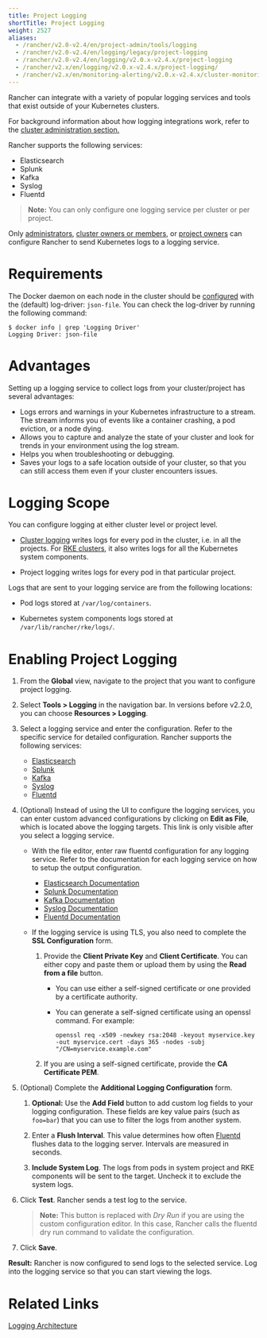 ```yaml
---
title: Project Logging
shortTitle: Project Logging
weight: 2527
aliases:
  - /rancher/v2.0-v2.4/en/project-admin/tools/logging
  - /rancher/v2.0-v2.4/en/logging/legacy/project-logging
  - /rancher/v2.0-v2.4/en/logging/v2.0.x-v2.4.x/project-logging
  - /rancher/v2.x/en/logging/v2.0.x-v2.4.x/project-logging/
  - /rancher/v2.x/en/monitoring-alerting/v2.0.x-v2.4.x/cluster-monitoring/project-monitoring/
---
```


Rancher can integrate with a variety of popular logging services and tools that exist outside of your Kubernetes clusters.

For background information about how logging integrations work, refer to the [cluster administration section.](logging/v2.0.x-v2.4.x/cluster-logging/#how-logging-integrations-work)

Rancher supports the following services:

- Elasticsearch
- Splunk
- Kafka
- Syslog
- Fluentd

>**Note:** You can only configure one logging service per cluster or per project.

Only [administrators](../../how-to-guides/advanced-user-guides/authentication-permissions-and-global-configuration/manage-role-based-access-control-rbac/global-permissions.md), [cluster owners or members](../../how-to-guides/advanced-user-guides/authentication-permissions-and-global-configuration/manage-role-based-access-control-rbac/cluster-and-project-roles.md#cluster-roles), or [project owners](../../how-to-guides/advanced-user-guides/authentication-permissions-and-global-configuration/manage-role-based-access-control-rbac/cluster-and-project-roles.md#project-roles) can configure Rancher to send Kubernetes logs to a logging service.

# Requirements

The Docker daemon on each node in the cluster should be [configured](https://docs.docker.com/config/containers/logging/configure/) with the (default) log-driver: `json-file`. You can check the log-driver by running the following command:

```
$ docker info | grep 'Logging Driver'
Logging Driver: json-file
```

# Advantages

Setting up a logging service to collect logs from your cluster/project has several advantages:

- Logs errors and warnings in your Kubernetes infrastructure to a stream. The stream informs you of events like a container crashing, a pod eviction, or a node dying.
- Allows you to capture and analyze the state of your cluster and look for trends in your environment using the log stream.
- Helps you when troubleshooting or debugging.
- Saves your logs to a safe location outside of your cluster, so that you can still access them even if your cluster encounters issues.

# Logging Scope

You can configure logging at either cluster level or project level.

- [Cluster logging](cluster-admin/tools/logging/) writes logs for every pod in the cluster, i.e. in all the projects. For [RKE clusters](../../pages-for-subheaders/launch-kubernetes-with-rancher.md), it also writes logs for all the Kubernetes system components.

- Project logging writes logs for every pod in that particular project.

Logs that are sent to your logging service are from the following locations:

  - Pod logs stored at `/var/log/containers`.

  - Kubernetes system components logs stored at `/var/lib/rancher/rke/logs/`.

# Enabling Project Logging

1. From the **Global** view, navigate to the project that you want to configure project logging.

1. Select **Tools > Logging** in the navigation bar. In versions before v2.2.0, you can choose **Resources > Logging**.

1. Select a logging service and enter the configuration. Refer to the specific service for detailed configuration. Rancher supports the following services:

   - [Elasticsearch](cluster-admin/tools/logging/elasticsearch/)
   - [Splunk](cluster-admin/tools/logging/splunk/)
   - [Kafka](cluster-admin/tools/logging/kafka/)
   - [Syslog](cluster-admin/tools/logging/syslog/)
   - [Fluentd](cluster-admin/tools/logging/fluentd/)

1. (Optional) Instead of using the UI to configure the logging services, you can enter custom advanced configurations by clicking on **Edit as File**, which is located above the logging targets. This link is only visible after you select a logging service.

    - With the file editor, enter raw fluentd configuration for any logging service. Refer to the documentation for each logging service on how to setup the output configuration.

       - [Elasticsearch Documentation](https://github.com/uken/fluent-plugin-elasticsearch)
       - [Splunk Documentation](https://github.com/fluent/fluent-plugin-splunk)
       - [Kafka Documentation](https://github.com/fluent/fluent-plugin-kafka)
       - [Syslog Documentation](https://github.com/dlackty/fluent-plugin-remote_syslog)
       - [Fluentd Documentation](https://docs.fluentd.org/v1.0/articles/out_forward)

   - If the logging service is using TLS, you also need to complete the **SSL Configuration** form.
       1. Provide the **Client Private Key** and **Client Certificate**. You can either copy and paste them or upload them by using the **Read from a file** button.

           - You can use either a self-signed certificate or one provided by a certificate authority.

           - You can generate a self-signed certificate using an openssl command. For example:

                ```
                openssl req -x509 -newkey rsa:2048 -keyout myservice.key -out myservice.cert -days 365 -nodes -subj "/CN=myservice.example.com"
                ```
       2. If you are using a self-signed certificate, provide the **CA Certificate PEM**.  

1. (Optional) Complete the **Additional Logging Configuration** form.

    1. **Optional:** Use the **Add Field** button to add custom log fields to your logging configuration. These fields are key value pairs (such as `foo=bar`) that you can use to filter the logs from another system.

    1. Enter a **Flush Interval**. This value determines how often [Fluentd](https://www.fluentd.org/) flushes data to the logging server. Intervals are measured in seconds.

    1. **Include System Log**. The logs from pods in system project and RKE components will be sent to the target. Uncheck it to exclude the system logs.

1. Click **Test**. Rancher sends a test log to the service.

    > **Note:** This button is replaced with _Dry Run_ if you are using the custom configuration editor. In this case, Rancher calls the fluentd dry run command to validate the configuration.

1. Click **Save**.

**Result:** Rancher is now configured to send logs to the selected service. Log into the logging service so that you can start viewing the logs.

# Related Links

[Logging Architecture](https://kubernetes.io/docs/concepts/cluster-administration/logging/)
